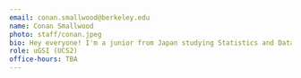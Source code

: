 ```yaml
---
email: conan.smallwood@berkeley.edu
name: Conan Smallwood
photo: staff/conan.jpeg
bio: Hey everyone! I'm a junior from Japan studying Statistics and Data Science who loves playing tennis, ping pong, and drinking coffee!
role: uGSI (UCS2)
office-hours: TBA
---
```

